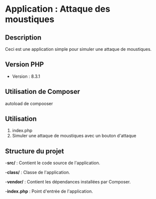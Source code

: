 # Application : Attaque des moustiques

## Description

Ceci est une application simple pour simuler une attaque de moustiques.

## Version PHP

- Version : 8.3.1

## Utilisation de Composer

autoload de compooser

## Utilisation

1. index.php
2. Simuler une attaque de moustiques avec un bouton d'attaque

## Structure du projet

-**src/** : Contient le code source de l'application.

-**class/** : Classe de l'application.

-**vendor/** : Contient les dépendances installées par Composer.

-**index.php** : Point d'entrée de l'application.
